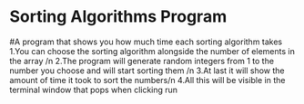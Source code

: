 # Sorting Algorithms Program
#A program that shows you how much time each sorting algorithm takes 
1.You can choose the sorting algorithm alongside the number of elements in the array /n
2.The program will generate random integers from 1 to the number you choose and will start sorting them /n
3.At last it will show the amount of time it took to sort the numbers/n
4.All this will be visible in the terminal window that pops when clicking run 
